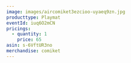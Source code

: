 ```yaml
---
image: images/aircomiket3ezcioo-uyaeq9zn.jpg
producttype: Playmat
eventId: iuq6O2mCN
pricings:
  - quantity: 1
    price: 65
asin: s-6VftUR3no
merchandise: comiket
---
```


